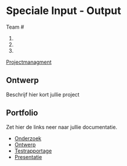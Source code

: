 # Speciale Input - Output
Team #
1. <Teamlid1>
2. <Teamlid2>
3. <Teamlid3>

[Projectmanagment]() <Trello scrumboard bijvoorbeeld>

## Ontwerp
Beschrijf hier kort jullie project

## Portfolio
Zet hier de links neer naar jullie documentatie.

* [Onderzoek]()
* [Ontwerp]()
* [Testrapportage]()
* [Presentatie]()
